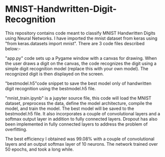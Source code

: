 # MNIST-Handwritten-Digit-Recognition
This repository contains code meant to classify MNIST Handwritten Digits using Neural Networks.
I have imported the mnist dataset from keras using "from keras.datasets import mnist".
There are 3 code files described below:-

"app.py" code sets up a Pygame window with a canvas for drawing. When the user draws a digit on the canvas, the code recognizes the digit using a simple digit recognition model (replace this with your own model). The recognized digit is then displayed on the screen.

"bestmodel.h5"code snippet to save the best model only of handwritten digit recognition using the bestmodel.h5 file.

"mnist_train.ipynb" is a jupyter source file, this code will load the MNIST dataset, preprocess the data, define the model architecture, compile the model, and train the model. The best model will be saved to the bestmodel.h5 file.
It also incorporates a couple of convolutional layers and a softmax output layer in addition to fully connected layers. Dropout has also been implemented in fully connected layers to address the problem of overfitting.

The best efficiency I obtained was 99.08% with a couple of convolutional layers and an output softmax layer of 10 neurons. The network trained over 50 epochs, and took a long while.
